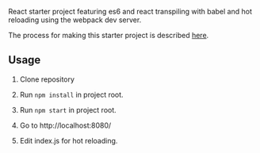 React starter project featuring es6 and react transpiling with babel and hot reloading using the webpack dev server.

The process for making this starter project is described [here](https://medium.com/@thisbejim/zero-baloney-literal-step-by-step-for-creating-a-babel-6-react-and-hot-reloading-webpack-project-90562eafe0e0#.fh3c6pt5g).

## Usage

1. Clone repository

2. Run ```npm install``` in project root.

3. Run ```npm start``` in project root.

4. Go to http://localhost:8080/

5. Edit index.js for hot reloading.
